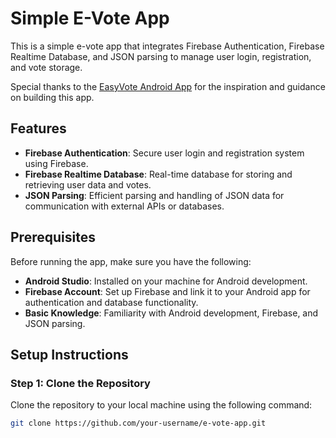 # Simple E-Vote App

This is a simple e-vote app that integrates Firebase Authentication, Firebase Realtime Database, and JSON parsing to manage user login, registration, and vote storage.

Special thanks to the [EasyVote Android App](https://github.com/Dilan012/EasyVote-Android-App/blob/master/build.gradle) for the inspiration and guidance on building this app.

## Features

- **Firebase Authentication**: Secure user login and registration system using Firebase.
- **Firebase Realtime Database**: Real-time database for storing and retrieving user data and votes.
- **JSON Parsing**: Efficient parsing and handling of JSON data for communication with external APIs or databases.

## Prerequisites

Before running the app, make sure you have the following:

- **Android Studio**: Installed on your machine for Android development.
- **Firebase Account**: Set up Firebase and link it to your Android app for authentication and database functionality.
- **Basic Knowledge**: Familiarity with Android development, Firebase, and JSON parsing.

## Setup Instructions

### Step 1: Clone the Repository

Clone the repository to your local machine using the following command:

```bash
git clone https://github.com/your-username/e-vote-app.git
